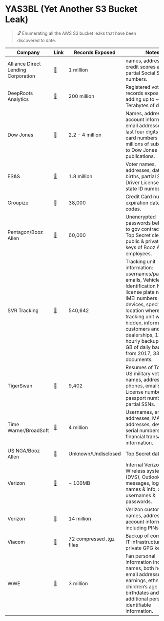# YAS3BL (Yet Another S3 Bucket Leak)

> 🔓 Enumerating all the AWS S3 bucket leaks that have been discovered to date.

| Company | Link | Records Exposed | Notes |
| - | - | - | - |
| Alliance Direct Lending Corporation | [🔗](https://threatpost.com/auto-lender-exposes-loan-data-for-up-to-1-million-applicants/125216/) | 1 million | names, addresses, credit scores and partial Social Security numbers. |
| DeepRoots Analytics | [🔗](https://www.upguard.com/breaches/the-rnc-files) | 200 million | Registered voter records exposed, adding up to ~ 1.1 Terabytes of data. |
| Dow Jones | [🔗](https://www.upguard.com/breaches/cloud-leak-dow-jones) | 2.2 - 4 million | Names, addresses, account information, email addresses, and last four digits of credit card numbers of millions of subscribers to Dow Jones publications. |
| ES&S | [🔗](https://www.theregister.co.uk/2017/08/17/chicago_voter_leak/) | 1.8 million | Voter names, addresses, date-of-births, partial SSNs, Driver Licenses, and state ID numbers. |
| Groupize | [🔗](https://www.theregister.co.uk/2017/08/22/open_aws_s3_bucket_leaked_hotel_booking_service_data_says_kromtech/) | 38,000 | Credit Card numbers, expiration dates, CVV codes. |
| Pentagon/Booz Allen | [🔗](https://gizmodo.com/top-defense-contractor-left-sensitive-pentagon-files-on-1795669632) | 60,000 | Unencrypted passwords belonging to gov contractors with Top Secret clearance, public & private SSH keys of Booz Allen employees. |
| SVR Tracking | [🔗](https://mackeepersecurity.com/post/auto-tracking-company-leaks-hundreds-of-thousands-of-records-online) | 540,642 | Tracking unit information: usernames/passwords, emails, Vehicle Identification Numbers, license plate numbers, IMEI numbers of GPS devices, specific location where the tracking unit was hidden, information on customers and 427 dealerships, 116 GB of hourly backups. 8.5 GB of daily backups from 2017, 339 log documents. |
| TigerSwan | [🔗](https://www.upguard.com/breaches/cloud-leak-tigerswan) | 9,402 | Resumes of Top Secret US military veterans names, addresses, phones, emails, Driver License numbers, passport numbers, partial SSNs. |
| Time Warner/BroadSoft | [🔗](https://gizmodo.com/millions-of-time-warner-customer-records-exposed-in-thi-1798701579) | 4 million | Usernames, emails addresses, MAC addresses, device serial numbers, and financial transaction information. |
| US NGA/Booz Allen | [🔗](https://www.theregister.co.uk/2017/06/01/us_national_geospatial_intelligence_agency_leak/) | Unknown/Undisclosed | Top Secret data. |
| Verizon | [🔗](https://mackeepersecurity.com/post/verizon-wireless-employee-exposed-confidential-data-online) | ~ 100MB | Internal Verizon Wireless system (DVS), Outlook messages, logs, server names & info, admin usernames & passwords. |
| Verizon | [🔗](https://www.theregister.co.uk/2017/07/12/14m_verizon_customers_details_out/) | 14 million | Verizon customer names, addresses, and account information, including PINs. |
| Viacom | [🔗](https://www.theregister.co.uk/2017/09/19/viacom_exposure_in_aws3_bucket_blunder/) | 72 compressed .tgz files | Backup of company's IT infrastructure, private GPG keys. |
| WWE | [🔗](https://threatpost.com/leaky-wwe-database-exposes-personal-data-of-3m-wrestling-fans/126710/) | 3 million | Fan personal information included names, both home and email addresses, earnings, ethnicity, children’s age ranges, birthdates and additional personally identifiable information. |
